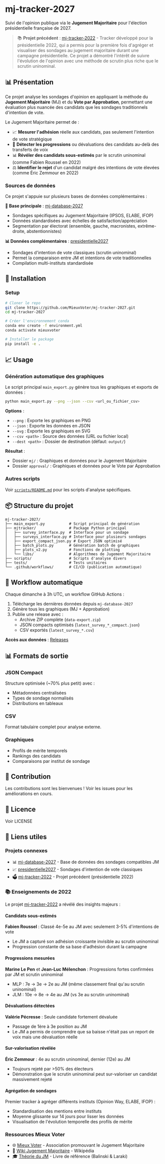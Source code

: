 # mj-tracker-2027

Suivi de l'opinion publique via le **Jugement Majoritaire** pour l'élection présidentielle française de 2027.

> 📚 **Projet précédent** : [mj-tracker-2022](https://github.com/MieuxVoter/majority-judgment-tracker) - Tracker développé pour la présidentielle 2022, qui a permis pour la première fois d'agréger et visualiser des sondages au jugement majoritaire durant une campagne présidentielle. Ce projet a démontré l'intérêt de suivre l'évolution de l'opinion avec une méthode de scrutin plus riche que le scrutin uninominal.

## 📊 Présentation

Ce projet analyse les sondages d'opinion en appliquant la méthode du **Jugement Majoritaire** (MJ) et du **Vote par Approbation**, permettant une évaluation plus nuancée des candidats que les sondages traditionnels d'intention de vote.

Le Jugement Majoritaire permet de :
- 📈 **Mesurer l'adhésion** réelle aux candidats, pas seulement l'intention de vote stratégique
- 🎯 **Détecter les progressions** ou dévaluations des candidats au-delà des transferts de voix
- 📊 **Révéler des candidats sous-estimés** par le scrutin uninominal (comme Fabien Roussel en 2022)
- ⚖️ **Identifier le rejet** d'un candidat malgré des intentions de vote élevées (comme Éric Zemmour en 2022)

### Sources de données

Ce projet s'appuie sur plusieurs bases de données complémentaires :

**🎯 Base principale** : [mj-database-2027](https://github.com/MieuxVoter/mj-database-2027)
- Sondages spécifiques au Jugement Majoritaire (IPSOS, ELABE, IFOP)
- Données standardisées avec échelles de satisfaction/appréciation
- Segmentation par électorat (ensemble, gauche, macronistes, extrême-droite, abstentionnistes)

**📊 Données complémentaires** : [presidentielle2027](https://github.com/MieuxVoter/presidentielle2027)
- Sondages d'intention de vote classiques (scrutin uninominal)
- Permet la comparaison entre JM et intentions de vote traditionnelles
- Compilation multi-instituts standardisée

## 🚀 Installation

### Setup

```bash
# Cloner le repo
git clone https://github.com/MieuxVoter/mj-tracker-2027.git
cd mj-tracker-2027

# Créer l'environnement conda
conda env create -f environment.yml
conda activate mieuxvoter

# Installer le package
pip install -e .
```

## 📈 Usage

### Génération automatique des graphiques

Le script principal `main_export.py` génère tous les graphiques et exports de données :

```bash
python main_export.py --png --json --csv <url_ou_fichier_csv>
```

**Options** :
- `--png` : Exporte les graphiques en PNG
- `--json` : Exporte les données en JSON
- `--svg` : Exporte les graphiques en SVG
- `--csv <path>` : Source des données (URL ou fichier local)
- `--dest <path>` : Dossier de destination (défaut: `output/`)

**Résultat** :
- Dossier `mj/` : Graphiques et données pour le Jugement Majoritaire
- Dossier `approval/` : Graphiques et données pour le Vote par Approbation

### Autres scripts

Voir [`scripts/README.md`](scripts/README.md) pour les scripts d'analyse spécifiques.

## 📦 Structure du projet

```
mj-tracker-2027/
├── main_export.py           # Script principal de génération
├── mjtracker/               # Package Python principal
│   ├── survey_interface.py  # Interface pour un sondage
│   ├── surveys_interface.py # Interface pour plusieurs sondages
│   ├── export_compact_json.py # Export JSON optimisé
│   ├── batch_plots.py       # Génération batch de graphiques
│   ├── plots_v2.py          # Fonctions de plotting
│   └── libs/                # Algorithmes de Jugement Majoritaire
├── scripts/                 # Scripts d'analyse divers
├── tests/                   # Tests unitaires
└── .github/workflows/       # CI/CD (publication automatique)
```

## 🔄 Workflow automatique

Chaque dimanche à 3h UTC, un workflow GitHub Actions :
1. Télécharge les dernières données depuis `mj-database-2027`
2. Génère tous les graphiques (MJ + Approbation)
3. Publie une release avec :
   - Archive ZIP complète (`data-export.zip`)
   - JSON compacts optimisés (`latest_survey_*_compact.json`)
   - CSV exportés (`latest_survey_*.csv`)

**Accès aux données** : [Releases](https://github.com/MieuxVoter/mj-tracker-2027/releases/tag/latest-data)

## 📊 Formats de sortie

### JSON Compact
Structure optimisée (~70% plus petit) avec :
- Métadonnées centralisées
- Types de sondage normalisés
- Distributions en tableaux

### CSV
Format tabulaire complet pour analyse externe.

### Graphiques
- Profils de mérite temporels
- Rankings des candidats
- Comparaisons par institut de sondage

## 🤝 Contribution

Les contributions sont les bienvenues ! Voir les issues pour les améliorations en cours.

## 📄 Licence

Voir LICENSE

## 🔗 Liens utiles

### Projets connexes
- 📊 [mj-database-2027](https://github.com/MieuxVoter/mj-database-2027) - Base de données des sondages compatibles JM
- 📈 [presidentielle2027](https://github.com/MieuxVoter/presidentielle2027) - Sondages d'intention de vote classiques
- 🗳️ [mj-tracker-2022](https://github.com/MieuxVoter/majority-judgment-tracker) - Projet précédent (présidentielle 2022)

### 📚 Enseignements de 2022

Le projet [mj-tracker-2022](https://github.com/MieuxVoter/majority-judgment-tracker) a révélé des insights majeurs :

#### Candidats sous-estimés
**Fabien Roussel** : Classé 4e-5e au JM avec seulement 3-5% d'intentions de vote
- Le JM a capturé son adhésion croissante invisible au scrutin uninominal
- Progression constante de sa base d'adhésion durant la campagne

#### Progressions mesurées
**Marine Le Pen** et **Jean-Luc Mélenchon** : Progressions fortes confirmées par JM et scrutin uninominal
- MLP : 7e → 3e → 2e au JM (même classement final qu'au scrutin uninominal)
- JLM : 10e → 8e → 4e au JM (vs 3e au scrutin uninominal)

#### Dévaluations détectées
**Valérie Pécresse** : Seule candidate fortement dévaluée
- Passage de 1ère à 3e position au JM
- Le JM a permis de comprendre que sa baisse n'était pas un report de voix mais une dévaluation réelle

#### Sur-valorisation révélée
**Éric Zemmour** : 4e au scrutin uninominal, dernier (12e) au JM
- Toujours rejeté par >50% des électeurs
- Démonstration que le scrutin uninominal peut sur-valoriser un candidat massivement rejeté

#### Agrégation de sondages
Premier tracker à agréger différents instituts (Opinion Way, ELABE, IFOP) :
- Standardisation des mentions entre instituts
- Moyenne glissante sur 14 jours pour lisser les données
- Visualisation de l'évolution temporelle des profils de mérite

### Ressources Mieux Voter
- 🌐 [Mieux Voter](https://mieuxvoter.fr/) - Association promouvant le Jugement Majoritaire
- 📖 [Wiki Jugement Majoritaire](https://fr.wikipedia.org/wiki/Jugement_majoritaire) - Wikipédia
- 🎓 [Théorie du JM](https://mitpress.mit.edu/9780262015134/majority-judgment/) - Livre de référence (Balinski & Laraki)
